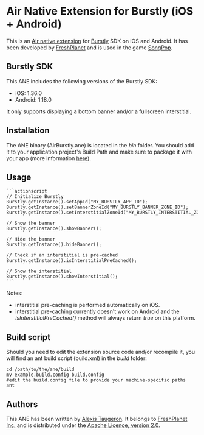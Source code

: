 Air Native Extension for Burstly (iOS + Android)
======================================

This is an [Air native extension](http://www.adobe.com/devnet/air/native-extensions-for-air.html) for [Burstly](http://burstly.com) SDK on iOS and Android. It has been developed by [FreshPlanet](http://freshplanet.com) and is used in the game [SongPop](http://songpop.fm).


Burstly SDK
--------

This ANE includes the following versions of the Burstly SDK:
* iOS: 1.36.0
* Android: 1.18.0

It only supports displaying a bottom banner and/or a fullscreen interstitial.


Installation
---------

The ANE binary (AirBurstly.ane) is located in the *bin* folder. You should add it to your application project's Build Path and make sure to package it with your app (more information [here](http://help.adobe.com/en_US/air/build/WS597e5dadb9cc1e0253f7d2fc1311b491071-8000.html)).


Usage
-----
    
    ```actionscript
    // Initialize Burstly
    Burstly.getInstance().setAppId("MY_BURSTLY_APP_ID");
    Burstly.getInstance().setBannerZoneId("MY_BURSTLY_BANNER_ZONE_ID");
    Burstly.getInstance().setInterstitialZoneId("MY_BURSTLY_INTERSTITIAL_ZONE_ID");

    // Show the banner
    Burstly.getInstance().showBanner();

    // Hide the banner
    Burstly.getInstance().hideBanner();

    // Check if an interstitial is pre-cached
    Burstly.getInstance().isInterstitialPreCached();

    // Show the interstitial
    Burstly.getInstance().showInterstitial();
    ```

Notes:
* interstitial pre-caching is performed automatically on iOS.
* interstitial pre-caching currently doesn't work on Android and the *isInterstitialPreCached()* method will always return *true* on this platform.


Build script
---------

Should you need to edit the extension source code and/or recompile it, you will find an ant build script (build.xml) in the *build* folder:

    cd /path/to/the/ane/build
    mv example.build.config build.config
    #edit the build.config file to provide your machine-specific paths
    ant


Authors
------

This ANE has been written by [Alexis Taugeron](http://alexistaugeron.com). It belongs to [FreshPlanet Inc.](http://freshplanet.com) and is distributed under the [Apache Licence, version 2.0](http://www.apache.org/licenses/LICENSE-2.0).